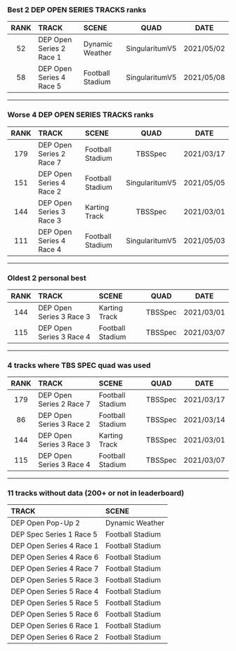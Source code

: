 ### Best 2 DEP OPEN SERIES TRACKS ranks
|RANK|TRACK|SCENE|QUAD|DATE|
|:---:|:---|:---|:---:|:---:|
|52|DEP Open Series 2 Race 1|Dynamic Weather|SingularitumV5|2021/05/02|
|58|DEP Open Series 4 Race 5|Football Stadium|SingularitumV5|2021/05/08|
---
### Worse 4 DEP OPEN SERIES TRACKS ranks
|RANK|TRACK|SCENE|QUAD|DATE|
|:---:|:---|:---|:---:|:---:|
|179|DEP Open Series 2 Race 7|Football Stadium|TBSSpec|2021/03/17|
|151|DEP Open Series 4 Race 2|Football Stadium|SingularitumV5|2021/05/05|
|144|DEP Open Series 3 Race 3|Karting Track|TBSSpec|2021/03/01|
|111|DEP Open Series 4 Race 4|Football Stadium|SingularitumV5|2021/05/03|
---
### Oldest 2 personal best
|RANK|TRACK|SCENE|QUAD|DATE|
|:---:|:---|:---|:---:|:---:|
|144|DEP Open Series 3 Race 3|Karting Track|TBSSpec|2021/03/01|
|115|DEP Open Series 3 Race 4|Football Stadium|TBSSpec|2021/03/07|
---
### 4 tracks where TBS SPEC quad was used
|RANK|TRACK|SCENE|QUAD|DATE|
|:---:|:---|:---|:---:|:---:|
|179|DEP Open Series 2 Race 7|Football Stadium|TBSSpec|2021/03/17|
|86|DEP Open Series 3 Race 2|Football Stadium|TBSSpec|2021/03/14|
|144|DEP Open Series 3 Race 3|Karting Track|TBSSpec|2021/03/01|
|115|DEP Open Series 3 Race 4|Football Stadium|TBSSpec|2021/03/07|
---
### 11 tracks without data (200+ or not in leaderboard)
|TRACK|SCENE|
|:---|:---|
|DEP Open Pop-Up 2|Dynamic Weather|
|DEP Spec Series 1 Race 5|Football Stadium|
|DEP Open Series 4 Race 1|Football Stadium|
|DEP Open Series 4 Race 6|Football Stadium|
|DEP Open Series 4 Race 7|Football Stadium|
|DEP Open Series 5 Race 3|Football Stadium|
|DEP Open Series 5 Race 4|Football Stadium|
|DEP Open Series 5 Race 5|Football Stadium|
|DEP Open Series 5 Race 6|Football Stadium|
|DEP Open Series 6 Race 1|Football Stadium|
|DEP Open Series 6 Race 2|Football Stadium|
